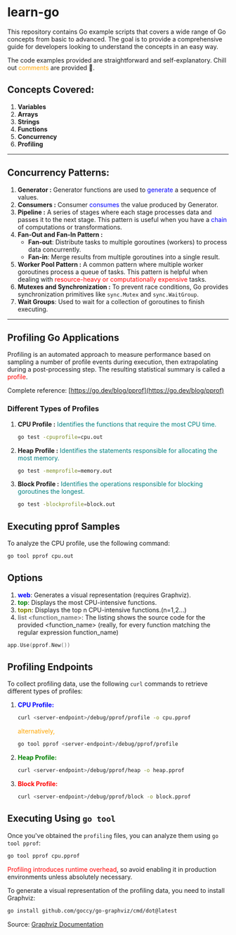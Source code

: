 # learn-go

This repository contains Go example scripts that covers a wide range of Go concepts from basic to advanced. The goal is to provide a comprehensive guide for developers looking to understand the concepts in an easy way.

The code examples provided are straightforward and self-explanatory. Chill out <span style="color:orange; ">comments</span> are provided 🥵.

## Concepts Covered:
1. **Variables**
2. **Arrays**
3. **Strings**
4. **Functions**
5. **Concurrency**
6. **Profiling**

---

## Concurrency Patterns:
1. **Generator :**
Generator functions are used to <span style="color:blue; ">generate</span> a sequence of values.</span>
2. **Consumers :**
Consumer <span style="color:blue; ">consumes</span> the value produced by Generator.</span>
3. **Pipeline :**
A series of stages where each stage processes data and passes it to the next stage. This pattern is useful when you have a <span style="color:blue; ">chain</span> of computations or transformations.
4. **Fan-Out and Fan-In Pattern :**
   - **Fan-out**: 
   Distribute tasks to multiple goroutines (workers) to process data concurrently.
   - **Fan-in**: Merge results from multiple goroutines into a single result.
5. **Worker Pool Pattern :**
A common pattern where multiple worker goroutines process a queue of tasks. This pattern is helpful when dealing with <span style="color:red; ">resource-heavy or computationally expensive</span> tasks.
6. **Mutexes and Synchronization :**
To prevent race conditions, Go provides synchronization primitives like `sync.Mutex` and `sync.WaitGroup`.
7. **Wait Groups**: Used to wait for a collection of goroutines to finish executing.

---

## Profiling Go Applications
Profiling is an automated approach to measure performance based on sampling a number of profile events during execution, then extrapolating during a post-processing step. The resulting statistical summary is called a <span style="color:red; ">profile</span>.

Complete reference: [https://go.dev/blog/pprof](https://go.dev/blog/pprof)

### Different Types of Profiles
1. **CPU Profile :**
   <span style="color:teal; ">Identifies the functions that require the most CPU time.</span>
   ```bash
   go test -cpuprofile=cpu.out
   ```
2. **Heap Profile :**
	<span style="color:teal; ">Identifies the statements responsible for allocating the most memory.</span>
	```bash
	go test -memprofile=memory.out
	```
3. **Block Profile :**
	<span style="color:teal; ">Identifies the operations responsible for blocking goroutines the longest.</span>
	```bash
	go test -blockprofile=block.out
	```

## Executing pprof Samples
To analyze the CPU profile, use the following command:
```bash
go tool pprof cpu.out
```
## Options
1. <span style="color:blue; font-weight:bold;">web</span>: Generates a visual representation (requires Graphviz).
2. <span style="color:green; font-weight:bold;">top</span>: Displays the most CPU-intensive functions.
3. <span style="color:olive; font-weight:bold;">topn</span>: Displays the top n CPU-intensive functions.(n=1,2...)
4. <span style="color:grey; font-weight:bold;">list <function_name></span>: The listing shows the source code for the provided <function_name> (really, for every function matching the regular expression function_name)

```go
app.Use(pprof.New())
```
## Profiling Endpoints

To collect profiling data, use the following `curl` commands to retrieve different types of profiles:

1. <span style="color:blue; font-weight:bold;">CPU Profile:</span>
   ```bash
   curl <server-endpoint>/debug/pprof/profile -o cpu.pprof
   ```
   <span style="color:orange;">alternatively,</span>
   ```bash
   go tool pprof <server-endpoint>/debug/pprof/profile
   ```
2. <span style="color:green; font-weight:bold;">Heap Profile:</span>
   ```bash
   curl <server-endpoint>/debug/pprof/heap -o heap.pprof
   ```
3. <span style="color:red; font-weight:bold;">Block Profile:</span>
   ```bash
   curl <server-endpoint>/debug/pprof/block -o block.pprof
   ```

## Executing Using `go tool`

Once you've obtained the `profiling` files, you can analyze them using `go tool pprof`:

```bash
go tool pprof cpu.pprof
```
<span style="color:red;">Profiling introduces runtime overhead</span>, so avoid enabling it in production environments unless absolutely necessary.

To generate a visual representation of the profiling data, you need to install Graphviz:
```bash
go install github.com/goccy/go-graphviz/cmd/dot@latest
```
Source: [Graphviz Documentation](https://pkg.go.dev/github.com/goccy/go-graphviz#section-readme)
